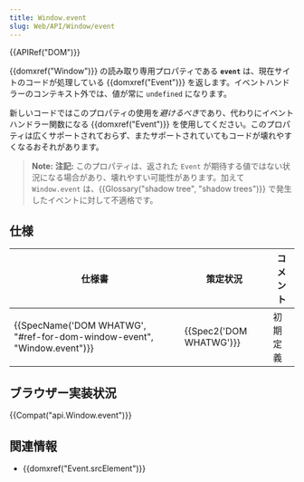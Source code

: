 ```yaml
---
title: Window.event
slug: Web/API/Window/event
---
```


{{APIRef("DOM")}}

{{domxref("Window")}} の読み取り専用プロパティである **`event`** は、現在サイトのコードが処理している {{domxref("Event")}} を返します。イベントハンドラーのコンテキスト外では、値が常に `undefined` になります。

新しいコードではこのプロパティの使用を*避けるべき*であり、代わりにイベントハンドラー関数になる {{domxref("Event")}} を使用してください。このプロパティは広くサポートされておらず、またサポートされていてもコードが壊れやすくなるおそれがあります。

> **Note:** **注記:** このプロパティは、返された `Event` が期待する値ではない状況になる場合があり、壊れやすい可能性があります。加えて `Window.event` は、{{Glossary("shadow tree", "shadow trees")}} で発生したイベントに対して不適格です。

## 仕様

| 仕様書                                                                                           | 策定状況                         | コメント |
| ------------------------------------------------------------------------------------------------ | -------------------------------- | -------- |
| {{SpecName('DOM WHATWG', "#ref-for-dom-window-event", "Window.event")}} | {{Spec2('DOM WHATWG')}} | 初期定義 |

## ブラウザー実装状況

{{Compat("api.Window.event")}}

## 関連情報

- {{domxref("Event.srcElement")}}
